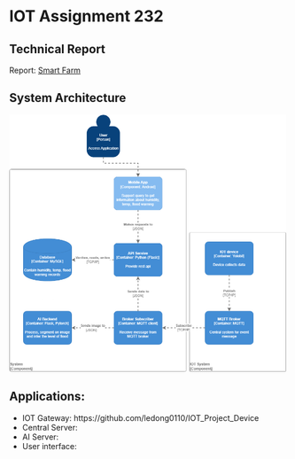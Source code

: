 # IOT Assignment 232
## Technical Report
Report: [Smart Farm](https://drive.google.com/file/d/1YyyBdj_5sEkAPnhhJINulJyVMUHxPX-c/view?usp=sharing)
## System Architecture
<img src="https://github.com/ledong0110/Multidisciplinary-Project/blob/main/sys_arch-C4%20Component.drawio.png" width="500"/>


## Applications:
<ul>
  <li>IOT Gateway: https://github.com/ledong0110/IOT_Project_Device </li>
  <li>Central Server: </li>
  <li>AI Server: </li>
  <li>User interface:  </li>
</ul>